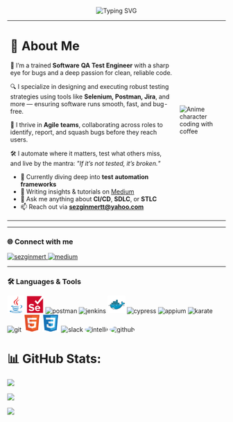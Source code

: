 <p align="center">
  <img src="https://readme-typing-svg.herokuapp.com?font=Fira+Code&size=24&pause=1000&color=0FFFC0&center=true&vCenter=true&width=600&lines=Hi+I'm+Sezgin+MERT+%F0%9F%91%8B;A+Software+QA+Test+Engineer" alt="Typing SVG" />
</p>

<table>
  <tr>
    <td>
    <h1>💫 About Me</h1>

🚀 I’m a trained **Software QA Test Engineer** with a sharp eye for bugs and a deep passion for clean, reliable code.

🔍 I specialize in designing and executing robust testing strategies using tools like **Selenium, Postman, Jira**, and more — ensuring software runs smooth, fast, and bug-free.

🧪 I thrive in **Agile teams**, collaborating across roles to identify, report, and squash bugs before they reach users.

🛠️ I automate where it matters, test what others miss, and live by the mantra: *"If it’s not tested, it’s broken."*

- 🔭 Currently diving deep into **test automation frameworks**
- 📝 Writing insights & tutorials on [Medium](https://medium.com/@sezginmert_)
- 💬 Ask me anything about **CI/CD**, **SDLC**, or **STLC**
- 📫 Reach out via **sezginmertt@yahoo.com**



</td>
<td>
  <img src="https://media1.tenor.com/m/6IKCfZD8wMkAAAAC/computer-computer-monitor.gif" width="300" alt="Anime character coding with coffee" />
</td>
  </tr>
</table>




---
<h3 align="left">🌐 Connect with me</h3>
<p align="left">
  <a href="https://linkedin.com/in/sezginmert" target="_blank">
    <img src="https://raw.githubusercontent.com/rahuldkjain/github-profile-readme-generator/master/src/images/icons/Social/linked-in-alt.svg" alt="sezginmert" height="30" width="40" />
  </a>
  <a href="https://medium.com/@sezginmert_" target="_blank">
    <img src="https://raw.githubusercontent.com/rahuldkjain/github-profile-readme-generator/master/src/images/icons/Social/medium.svg" alt="medium" height="30" width="40" />
  </a>
</p>

---

<h3 align="left">🛠️ Languages & Tools</h3>
<p align="left">
  <img src="https://raw.githubusercontent.com/devicons/devicon/master/icons/java/java-original.svg" alt="java" width="40" height="40" />
  <img src="https://raw.githubusercontent.com/devicons/devicon/master/icons/selenium/selenium-original.svg" alt="selenium" width="40" height="40" />
  <img src="https://www.vectorlogo.zone/logos/getpostman/getpostman-icon.svg" alt="postman" width="40" height="40" />
  <img src="https://www.vectorlogo.zone/logos/jenkins/jenkins-icon.svg" alt="jenkins" width="40" height="40" />
  <img src="https://raw.githubusercontent.com/devicons/devicon/master/icons/docker/docker-original.svg" alt="docker" width="40" height="40" />
  <img src="https://avatars.githubusercontent.com/u/8908513?s=200&v=4" alt="cypress" width="40" height="40"/>
  <img src="https://static.cdnlogo.com/logos/a/64/appium.svg" alt="appium" width="40" height="40"/>
  <img src="https://logo.svgcdn.com/d/karatelabs-original.png" alt="karate" width="40" height="40"/>
  <img src="https://www.vectorlogo.zone/logos/git-scm/git-scm-icon.svg" alt="git" width="40" height="40"/>
  <img src="https://raw.githubusercontent.com/devicons/devicon/master/icons/html5/html5-original.svg" alt="html5" width="40" height="40"/>
  <img src="https://raw.githubusercontent.com/devicons/devicon/master/icons/css3/css3-original.svg" alt="css3" width="40" height="40"/>
  <img src="https://cdn.worldvectorlogo.com/logos/slack-new-logo.svg" alt="slack" width="40" height="40"/>
  <img src="https://resources.jetbrains.com/storage/products/company/brand/logos/IntelliJ_IDEA_icon.png" alt="intellij" width="40" height="40" style="border-radius: 50%;"/>
  <img src="https://avatars.githubusercontent.com/u/9919?s=200&v=4" alt="github" width="40" height="40" style="border-radius: 50%;"/>
</p>


# 📊 GitHub Stats:

<!-- Genel GitHub istatistikleri -->
![](https://github-readme-stats.vercel.app/api?username=sezginmert&theme=dark&hide_border=false&include_all_commits=true&count_private=true)

<!-- GitHub aktivite "streak" (art arda günler) -->
![](https://streak-stats.demolab.com?user=sezginmert&theme=dark&hide_border=false)

<!-- En çok kullanılan diller -->
![](https://github-readme-stats.vercel.app/api/top-langs/?username=sezginmert&theme=dark&hide_border=false&layout=compact)

